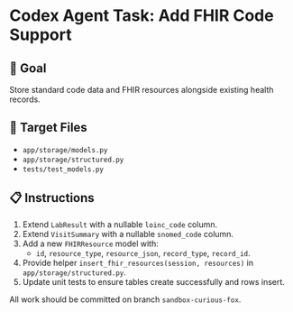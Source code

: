 # Codex Agent Task: Add FHIR Code Support

## 🎯 Goal
Store standard code data and FHIR resources alongside existing health records.

## 📂 Target Files
- `app/storage/models.py`
- `app/storage/structured.py`
- `tests/test_models.py`

## 📋 Instructions
1. Extend `LabResult` with a nullable `loinc_code` column.
2. Extend `VisitSummary` with a nullable `snomed_code` column.
3. Add a new `FHIRResource` model with:
   - `id`, `resource_type`, `resource_json`, `record_type`, `record_id`.
4. Provide helper `insert_fhir_resources(session, resources)` in
   `app/storage/structured.py`.
5. Update unit tests to ensure tables create successfully and rows insert.

All work should be committed on branch `sandbox-curious-fox`.
